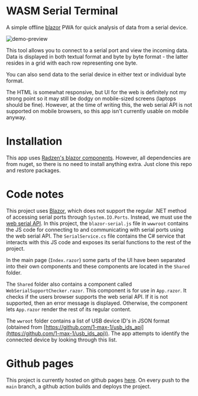 # WASM Serial Terminal
A simple offline [blazor](https://dotnet.microsoft.com/en-us/apps/aspnet/web-apps/blazor) PWA for quick analysis of data from a serial device.

![demo-preview](https://user-images.githubusercontent.com/44454544/248429563-2e7cacde-e968-4b0f-bc7d-9e54ac979e6e.png)

This tool allows you to connect to a serial port and view the incoming data.
Data is displayed in both textual format and byte by byte format - the latter resides in a grid with each row representing one byte.

You can also send data to the serial device in either text or individual byte format.

The HTML is somewhat responsive, but UI for the web is definitely not my strong point so it may still be dodgy on mobile-sized screens (laptops should be fine).
However, at the time of writing this, the web serial API is not supported on mobile browsers, so this app isn't currently usable on mobile anyway.

# Installation
This app uses [Radzen's blazor components](https://www.radzen.com/blazor-components/). However, all dependencies are from nuget, so there is no need to install anything extra. Just clone this repo and restore packages.

# Code notes
This project uses [Blazor](https://dotnet.microsoft.com/en-us/apps/aspnet/web-apps/blazor), which does not support the regular .NET method of accessing serial ports through `System.IO.Ports`. Instead, we must use the [web serial API](https://developer.mozilla.org/en-US/docs/Web/API/Web_Serial_API).
In this project, the `blazor-serial.js` file in `wwwroot` contains the JS code for connecting to and communicating with serial ports using the web serial API.
The `SerialService.cs` file contains the C# service that interacts with this JS code and exposes its serial functions to the rest of the project.

In the main page (`Index.razor`) some parts of the UI have been separated into their own components and these components are located in the `Shared` folder.

The `Shared` folder also contains a component called `WebSerialSupportChecker.razor`. This component is for use in `App.razor`. It checks if the users browser supports the web serial API.
If it is not supported, then an error message is displayed. Otherwise, the component lets `App.razor` render the rest of its regular content.

The `wwroot` folder contains a list of USB device ID's in JSON format (obtained from [https://github.com/1-max-1/usb_ids_api](https://github.com/1-max-1/usb_ids_api)). The app attempts to identify the connected device by looking through this list.

# Github pages
This project is currently hosted on github pages [here](https://1-max-1.github.io/WASMSerialTerminal).
On every push to the `main` branch, a github action builds and deploys the project.